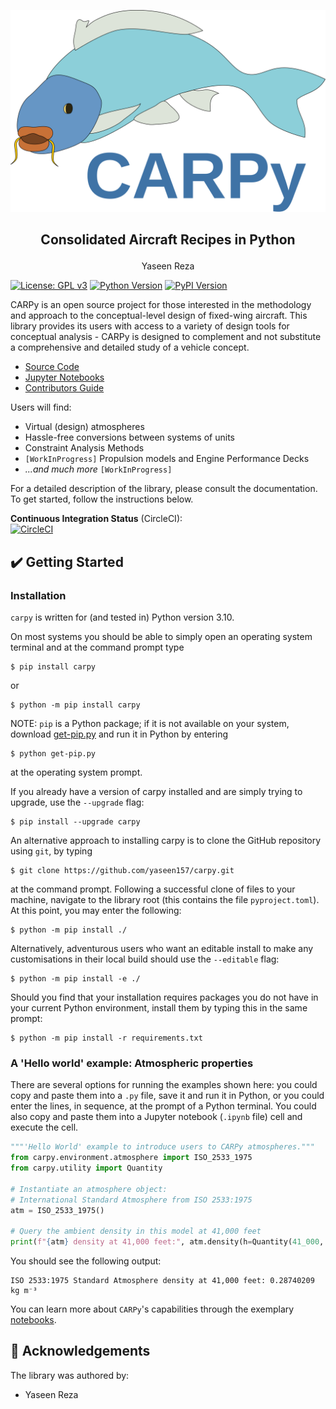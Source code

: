 <!--
    Consolidated Aircraft Recipes in Python (carpy)
    Copyright (C) 2023  Yaseen Reza

    This program is free software: you can redistribute it and/or modify
    it under the terms of the GNU General Public License as published by
    the Free Software Foundation, either version 3 of the License, or
    (at your option) any later version.

    This program is distributed in the hope that it will be useful,
    but WITHOUT ANY WARRANTY; without even the implied warranty of
    MERCHANTABILITY or FITNESS FOR A PARTICULAR PURPOSE.  See the
    GNU General Public License for more details.

    You should have received a copy of the GNU General Public License
    along with this program.  If not, see <https://www.gnu.org/licenses/>.
-->

![CARPy](./docs/source/_static/carpy.svg)
<h2 align="center"><p>Consolidated Aircraft Recipes in Python</p></h2>
<p align="center">Yaseen Reza</p>

[![License: GPL v3](https://img.shields.io/badge/License-GPLv3-blue.svg)](https://www.gnu.org/licenses/gpl-3.0)
[![Python Version](https://img.shields.io/badge/python-3.10-blue.svg)](https://www.python.org/downloads/release/python-395/)
[![PyPI Version](https://badge.fury.io/py/carpy.svg)](https://badge.fury.io/py/carpy)

CARPy is an open source project for those interested in the methodology and
approach to the conceptual-level design of fixed-wing aircraft. This library
provides its users with access to a variety of design tools for conceptual
analysis - CARPy is designed to complement and not substitute a comprehensive
and detailed study of a vehicle concept.

- [Source Code](https://github.com/yaseen157/carpy)
- [Jupyter Notebooks](https://github.com/yaseen157/carpy/tree/main/docs/source)
- [Contributors Guide](CONTRIBUTORS_GUIDE.md)

Users will find:

- Virtual (design) atmospheres
- Hassle-free conversions between systems of units
- Constraint Analysis Methods
- `[WorkInProgress]` Propulsion models and Engine Performance Decks
- *...and much more* `[WorkInProgress]`

For a detailed description of the library, please consult the documentation. To
get started, follow the instructions below.

**Continuous Integration Status** (CircleCI):\
[![CircleCI](https://dl.circleci.com/status-badge/img/gh/yaseen157/carpy/tree/main.svg?style=svg)](https://dl.circleci.com/status-badge/redirect/gh/yaseen157/carpy/tree/main)

## ✔️ Getting Started

### Installation

`carpy` is written for (and tested in) Python version 3.10.

On most systems you should be able to simply open an operating system terminal
and at the command prompt type

    $ pip install carpy

or

    $ python -m pip install carpy

NOTE: `pip` is a Python package; if it is not available on your system, download
[get-pip.py](https://bootstrap.pypa.io/get-pip.py) and run it in Python by
entering

    $ python get-pip.py

at the operating system prompt.

If you already have a version of carpy installed and are simply trying to
upgrade, use the `--upgrade` flag:

    $ pip install --upgrade carpy

An alternative approach to installing carpy is to clone the GitHub repository
using `git`, by typing

    $ git clone https://github.com/yaseen157/carpy.git

at the command prompt. Following a successful clone of files to your machine,
navigate to the library root (this contains the file `pyproject.toml`). At this
point, you may enter the following:

    $ python -m pip install ./

Alternatively, adventurous users who want an editable install to make any
customisations in their local build should use the `--editable` flag:

    $ python -m pip install -e ./

Should you find that your installation requires packages you do not have in your
current Python environment, install them by typing this in the same prompt:

    $ python -m pip install -r requirements.txt

### A 'Hello world' example: Atmospheric properties

There are several options for running the examples shown here: you could copy
and paste them into a `.py` file, save it and run it in Python, or you could
enter the lines, in sequence, at the prompt of a Python terminal. You could also
copy and paste them into a Jupyter notebook
(`.ipynb` file) cell and execute the cell.

```python
"""'Hello World' example to introduce users to CARPy atmospheres."""
from carpy.environment.atmosphere import ISO_2533_1975
from carpy.utility import Quantity

# Instantiate an atmosphere object:
# International Standard Atmosphere from ISO 2533:1975
atm = ISO_2533_1975()

# Query the ambient density in this model at 41,000 feet
print(f"{atm} density at 41,000 feet:", atm.density(h=Quantity(41_000, "ft")))
```

You should see the following output:

    ISO 2533:1975 Standard Atmosphere density at 41,000 feet: 0.28740209 kg m⁻³

You can learn more about `CARPy`'s capabilities through the exemplary
[notebooks](./docs/source/).

## 🐍 Acknowledgements

The library was authored by:

- Yaseen Reza
